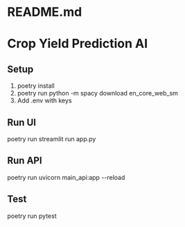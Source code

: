 # README.md
# Crop Yield Prediction AI

## Setup
1. poetry install
2. poetry run python -m spacy download en_core_web_sm
3. Add .env with keys

## Run UI
poetry run streamlit run app.py

## Run API
poetry run uvicorn main_api:app --reload

## Test
poetry run pytest